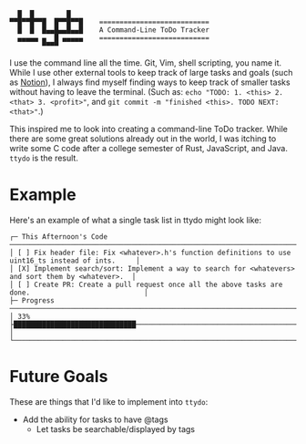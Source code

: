 ```
  █  █        █
▀▀█▀▀█▀▀█  █▀▀█▀▀█    ===========================
  █  █  █▄▄█▄▄█▄▄█    A Command-Line ToDo Tracker
  ▄▄▄▄▄ ▄  █ ▄▄▄▄▄    ===========================
        ▀▀▀▀
```
I use the command line all the time. Git, Vim, shell scripting, you name it. While I use other external tools to keep track of large tasks and goals (such as [Notion](https://www.notion.so/)), I always find myself finding ways to keep track of smaller tasks without having to leave the terminal. (Such as: `echo "TODO: 1. <this> 2. <that> 3. <profit>"`, and `git commit -m "finished <this>. TODO NEXT: <that>"`.)

This inspired me to look into creating a command-line ToDo tracker. While there are some great solutions already out in the world, I was itching to write some C code after a college semester of Rust, JavaScript, and Java. `ttydo` is the result.

# Example
Here's an example of what a single task list in ttydo might look like:
```
┌─ This Afternoon's Code ────────────────────────────────────────────────────────────────────────────┐
│ [ ] Fix header file: Fix <whatever>.h's function definitions to use uint16_ts instead of ints.     │
│ [X] Implement search/sort: Implement a way to search for <whatevers> and sort them by <whatever>.  │
│ [ ] Create PR: Create a pull request once all the above tasks are done.                            │
├─ Progress ─────────────────────────────────────────────────────────────────────────────────────────┤
│ 33%  ├██████████████████████████████─────────────────────────────────────────────────────────────┤ │
└────────────────────────────────────────────────────────────────────────────────────────────────────┘
```


# Future Goals
These are things that I'd like to implement into `ttydo`:

- Add the ability for tasks to have @tags
  - Let tasks be searchable/displayed by tags
